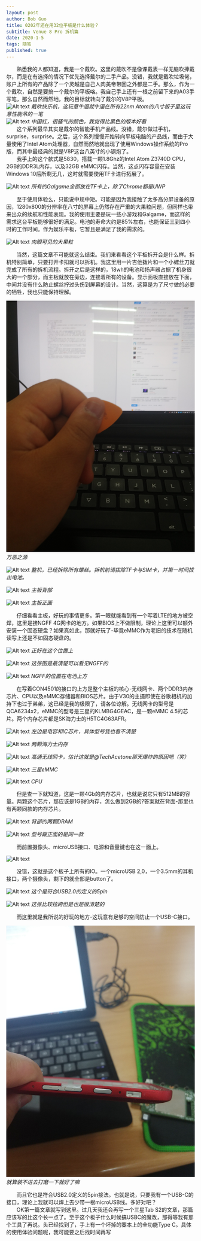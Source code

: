 ```yaml
---
layout: post
author: Bob Guo
title: 0202年还在用32位平板是什么体验？
subtitle: Venue 8 Pro 拆机篇
date: 2020-1-5
tags: 随笔
published: true
---
```


&nbsp;&nbsp;&nbsp;&nbsp;&nbsp;&nbsp;&nbsp;熟悉我的人都知道，我是一个戴吹。这里的戴吹不是像课戴表一样无脑吹捧戴尔，而是在有选择的情况下优先选择戴尔的二手产品。没错，我就是戴吹垃圾佬，账户上所有的产品除了一个灵越是自己人肉美帝带回之外都是二手。那么，作为一个戴吹，自然是要搞一个戴尔的平板咯。我自己手上还有一根之前留下来的A03手写笔，那么自然而然地，我的目标就转向了戴尔的V8P平板。  
![Alt text](/img/v8p/系统信息.jpg)
*戴吹快乐机，这玩意牛逼就牛逼在所有22nm Atom的八寸板子里这玩意性能吊的一笔*  
![Alt text](/img/v8p/后壳.jpg)
*中国红，很骚气的颜色，我觉得比黑色的版本好看*  
&nbsp;&nbsp;&nbsp;&nbsp;&nbsp;&nbsp;&nbsp;这个系列最早其实是戴尔的智能手机产品线。没错，戴尔做过手机，surprise，surprise。之后，这个系列慢慢开始转向平板电脑的产品线，而由于大量使用了Intel Atom处理器，自然而然地就出现了使用Windows操作系统的Pro版，而其中最经典的就是V8P这台八英寸的小钢炮了。  
&nbsp;&nbsp;&nbsp;&nbsp;&nbsp;&nbsp;&nbsp;我手上的这个款式是5830，搭载一颗1.8Ghz的Intel Atom Z3740D CPU，2GB的DDR3L内存，以及32GB eMMC闪存。当然，这点闪存容量在安装Windows 10后所剩无几，这时就需要使用TF卡进行拓展了。  

![Alt text](/img/v8p/存储.jpg)
*所有的Galgame全部放在TF卡上，除了Chrome都是UWP*

&nbsp;&nbsp;&nbsp;&nbsp;&nbsp;&nbsp;&nbsp;至于使用体验么，只能说中规中矩。可能是因为我接触了太多高分屏设备的原因，1280x800的分辨率在八寸的屏幕上仍然存在严重的大果粒问题，但同样也带来出众的续航和性能表现。我的使用主要是玩一些小游戏和Galgame，而这样的需求这台平板能够很好的满足。电池的寿命大约是85%左右，也能保证三到四小时的工作时间。作为娱乐平板，它暂且是满足了我的需求的。  

![Alt text](/img/v8p/大果粒.jpg)
*肉眼可见的大果粒*

&nbsp;&nbsp;&nbsp;&nbsp;&nbsp;&nbsp;&nbsp;当然，这篇文章不可能就这么结束。我们来看看这个平板拆开会是什么样。拆机特别简单，只要打开卡扣就可以拆机。我这里用一片吉他拨片和一个小螺丝刀就完成了所有的拆机流程。拆开之后是这样的，18wh的电池和扬声器占据了机身很大的一个部分，而主板就放在旁边，连接着所有的设备。显示面板直接放在下面，中间并没有什么防止螺丝拧过头伤到屏幕的设计。当然，这算是为了尺寸做的必要的牺牲，我也只能保持理解。  

![Alt text](/img/v8p/拨片.jpg)
*万恶之源*

![Alt text](/img/v8p/整机一览.jpg)
*整机，已经拆除所有螺丝。拆机前请拔除TF卡与SIM卡，并第一时间拔出电池。*

![Alt text](/img/v8p/主板背部一览.jpg)
*主板背部*

![Alt text](/img/v8p/主板正面一览.jpg)
*主板正面*

&nbsp;&nbsp;&nbsp;&nbsp;&nbsp;&nbsp;&nbsp;仔细看看主板，好玩的事情更多。第一眼就能看到有一个写着LTE的地方被空焊，这里是接NGFF 4G网卡的地方。如果BIOS上不做限制，理论上这里可以额外安装一个固态硬盘？如果真如此，那就好玩了-毕竟eMMC作为老旧的技术在随机读写上还是不如固态硬盘的。  

![Alt text](/img/v8p/NGFF2.jpg)
*正好在这个位置上*

![Alt text](/img/v8p/NGFF3.jpg)
*这张图是最清楚可以看见NGFF的*

![Alt text](/img/v8p/NGFF1.jpg)
*NGFF的位置在电池上方*

&nbsp;&nbsp;&nbsp;&nbsp;&nbsp;&nbsp;&nbsp;在写着CON4501的接口的上方是整个主板的核心-无线网卡、两个DDR3内存芯片、CPU以及eMMC存储器和BIOS芯片。由于V30的主摄即使在谷歌相机的加持下也过于弟弟，这已经是我的极限了，请各位谅解。无线网卡的型号是QCA6234x2，eMMC的型号是三星的KLMBG4GEAC，是一颗eMMC 4.5的芯片。两个内存芯片都是SK海力士的H5TC4G63AFR。  

![Alt text](/img/v8p/CPU等.jpg)
*左边是电容和IC芯片，具体型号我也看不清楚*

![Alt text](/img/v8p/DDR3L.jpg)
*两颗海力士内存*

![Alt text](/img/v8p/无线网卡.jpg)
*高通无线网卡，估计这就是@TechAcetone那天爆炸的原因吧（笑）*

![Alt text](/img/v8p/eMMC.jpg)
*三星eMMC*

![Alt text](/img/v8p/CPU等（拆除屏蔽罩）.jpg)
*CPU*

&nbsp;&nbsp;&nbsp;&nbsp;&nbsp;&nbsp;&nbsp;但是查一下就知道，这是一颗4Gb的内存芯片，也就是说它只有512MB的容量。两颗这个芯片，那应该是1GB的内存，怎么做到2GB的?答案就在背面-那里也有两颗同款的内存芯片。  

![Alt text](/img/v8p/背部RAM1.jpg)
*背部的两颗DRAM*

![Alt text](/img/v8p/背部RAM2.jpg)
*型号跟正面的是同一款*

&nbsp;&nbsp;&nbsp;&nbsp;&nbsp;&nbsp;&nbsp;而前置摄像头、microUSB接口、电源和音量键也在这一面上。  

![Alt text](/img/v8p/IO部分.jpg)

&nbsp;&nbsp;&nbsp;&nbsp;&nbsp;&nbsp;&nbsp;没错，这就是这个板子上所有的IO。一个microUSB 2,0，一个3.5mm的耳机接口，两个摄像头，剩下的就全部是button了。  

![Alt text](/img/v8p/microUSB1.jpg)
*这个是符合USB2.0的定义的5pin*

![Alt text](/img/v8p/microUSB2.jpg)
*这张比较拉跨但是也是很清楚的*

&nbsp;&nbsp;&nbsp;&nbsp;&nbsp;&nbsp;&nbsp;而这里就是我所说的好玩的地方-这玩意有足够的空间防止一个USB-C接口。  

![Alt text](/img/v8p/外壳上的预留孔.jpg)
*就算装不进去打磨一下就好了嘛*

&nbsp;&nbsp;&nbsp;&nbsp;&nbsp;&nbsp;&nbsp;而且它也是符合USB2.0定义的5pin接法。也就是说，只要我有一个USB-C的接口，理论上我就可以焊上去少带一根microUSB线。多好对吧？  
&nbsp;&nbsp;&nbsp;&nbsp;&nbsp;&nbsp;&nbsp;OK第一篇文章就写到这里。过几天我还会再写一个三星Tab S2的文章，那篇应该写的比这个长一点了。至于这个板子什么时候搞USBC的魔改，那得等我有那个工具了再说。头已经找到了，手上有一个坏掉的寨本上的全功能Type C。具体的使用体验问题呢，我可能要之后找时间再写  